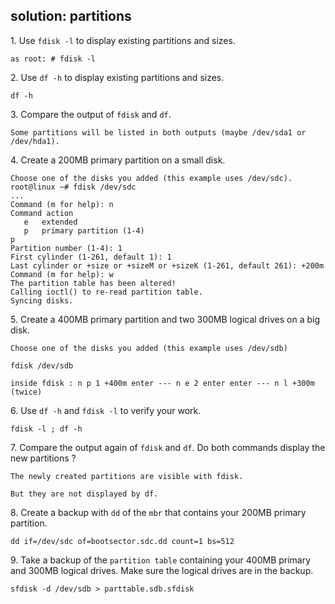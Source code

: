 ## solution: partitions

1\. Use `fdisk -l` to display existing partitions and sizes.

    as root: # fdisk -l

2\. Use `df -h` to display existing partitions and sizes.

    df -h

3\. Compare the output of `fdisk` and `df`.

    Some partitions will be listed in both outputs (maybe /dev/sda1 or /dev/hda1).

4\. Create a 200MB primary partition on a small disk.

    Choose one of the disks you added (this example uses /dev/sdc).
    root@linux ~# fdisk /dev/sdc
    ...
    Command (m for help): n
    Command action
       e   extended
       p   primary partition (1-4)
    p
    Partition number (1-4): 1
    First cylinder (1-261, default 1): 1
    Last cylinder or +size or +sizeM or +sizeK (1-261, default 261): +200m
    Command (m for help): w
    The partition table has been altered!
    Calling ioctl() to re-read partition table.
    Syncing disks.

5\. Create a 400MB primary partition and two 300MB logical drives on a
big disk.

    Choose one of the disks you added (this example uses /dev/sdb)

    fdisk /dev/sdb

    inside fdisk : n p 1 +400m enter --- n e 2 enter enter --- n l +300m (twice)

6\. Use `df -h` and `fdisk -l` to verify your work.

    fdisk -l ; df -h

7\. Compare the output again of `fdisk` and `df`. Do both commands
display the new partitions ?

    The newly created partitions are visible with fdisk.

    But they are not displayed by df.

8\. Create a backup with `dd` of the `mbr` that contains your 200MB
primary partition.

    dd if=/dev/sdc of=bootsector.sdc.dd count=1 bs=512

9\. Take a backup of the `partition table` containing your 400MB primary
and 300MB logical drives. Make sure the logical drives are in the
backup.

    sfdisk -d /dev/sdb > parttable.sdb.sfdisk

